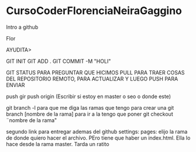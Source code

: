 # CursoCoderFlorenciaNeiraGaggino

Intro a github

Flor

AYUDITA>

GIT INIT 
GIT ADD . 
GIT COMMIT -M "HOLI"

GIT STATUS PARA PREGUNTAR QUE HICIMOS
PULL PARA TRAER COSAS DEL REPOSITORIO REMOTO, PARA ACTUALIZAR Y LUEGO PUSH PARA ENVIAR

push gir push origin (Escribir si estoy en master o seo o donde este)


git branch -l para que me diga las ramas que tengo
para crear una git branch [nombre de la rama]
para ir a la tengo que poner git checkout ¨nombre de la rama"



segundo link para entregar ademas del github
settings: pages: elijo la rama de donde quiero hacer el archivo. PEro tiene que haber un index.html. Ella lo hace desde la rama master. Tarda un ratito
